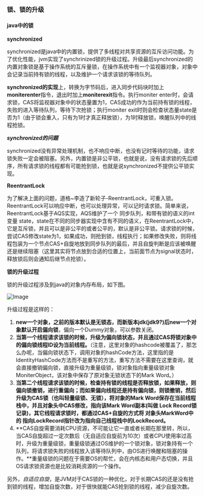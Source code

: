 ### 锁、锁的升级

#### java中的锁

**synchronized**

synchronized是java中的内置锁，提供了多线程对共享资源的互斥访问功能。为了优化性能，jvm实现了synchrinized锁的升级过程。升级最后synchronized的内置对象锁是基于操作系统的互斥量锁，在操作系统中有一个监视器对象，对象中会记录当前持有锁的线程，以及维护一个请求该锁的等待队列。

**synchronized的实现**上，转换为字节码后，进入同步代码块时加上 **moniterenter**指令，退出时加上**moniterexit**指令。执行moniter enter时，会请求锁，CAS将监视器对象中的状态量置为1，CAS成功的作为当前持有锁的线程，失败的进入等待队列，等待下次抢锁；执行moniter exit时则会检查状态量state是否为1（由于锁会重入，只有为1时才真正释放锁），为1时释放锁，唤醒队列中的线程抢锁。

***synchronized的问题***

synchronized没有异常处理机制，也不响应中断，也没有记时等待的功能，请求锁失败一定会被阻塞。另外，内置锁是非公平锁，也就是说，没有请求锁的先后顺序，所有请求锁的线程都有可能抢到锁，也就是说synchronized不提供公平锁实现。

**ReentrantLock**

为了解决上面的问题，道格~李造了新轮子-ReentrantLock，可重入锁。ReentrantLock可以响应中断，也可以处理异常，可以记时请求锁。简单来说，ReentrantLock基于AQS实现，AQS维护了一个 同步队列，和带有锁的语义的int变量 state，state在不同的同步器实现中含有不同的语义，在ReentrantLock中，它是互斥锁，并且可以是非公平的或者公平的，默认是非公平锁。请求锁的时候，尝试CAS修改state为1，如果成功，则抢到锁，线程执行；如果修改失败，则将线程包装为一个节点CAS+自旋地放到同步队列的最后，并且自旋判断是应该被唤醒还是继续阻塞（这里其实将节点放到合适的位置上，当前面节点为signal状态时，释放锁后则会通知后继节点抢锁）。

**锁的升级过程**

锁的升级过程涉及到java的对象内存布局，如下图。

![Image](F:\研究生\review-note\references-figures\Image-1620736648409.png)

升级过程是这样的：

1. **new一个对象，之前的版本默认是无锁态，而新版本jdk(jdk9?)后new一个对象默认开启偏向锁**，偏向一个Dummy对象，可以参数关闭。
2. **当第一个线程请求该锁的时候，升级为偏向锁状态，并且通过CAS将锁对象中的偏向锁线程ID设为当前线程。**（注意，这里对象的hashcode被覆盖了，那怎么办呢，当偏向锁状态下，调用对象的hashCode方法，这里指的是IdentityHashCode方法而不是重写的方法，重写方法不需要在这里查询，就会直接撤销偏向锁，直接升级为重量级锁，锁对象指向重量级锁对象MoniterObject，该对象中保存了原对象无锁状态下的Mark Word。）
3. **当第二个线程请求该锁的时候，检查持有锁的线程是否释放锁，如果释放，则偏向锁撤销，进行重偏向；而如果偏向线程还是持有偏向锁，则锁撤销，然后升级为CAS锁（也叫轻量级锁、无锁），将对象的Mark Word保存在当前线程栈中，并且对象头中CAS修改，指向该Mark Word副本(叫做 Lock Record锁记录)，其它线程请求锁时，都通过CAS+自旋的方式将 对象头MarkWord中的 指向LockRecord指针改为指向自己线程栈中的LockRecord。**
4. **CAS自旋需要消耗CPU资源，不可能让它一直或者长期在那里转，所以，当CAS自旋超过一定次数后（无自适应自旋前为10次）或者CPU使用率过高时，升级为重量级锁，重量级锁通过OS维护的一个锁对象，锁对象持有一个队列，将请求锁失败的线程放入该等待队列中，由OS进行唤醒和阻塞的操作。**重量级锁的问题在于需要OS的帮忙，会在内核态和用户态切换，并且OS请求锁资源也是比较消耗资源的一个操作。

另外，*自适应自旋*，是JVM对于CAS锁的一种优化，对于长期CAS的还是没有抢到锁的线程，增加自旋次数，对于很快就能CAS抢到锁的线程，减少自旋次数。